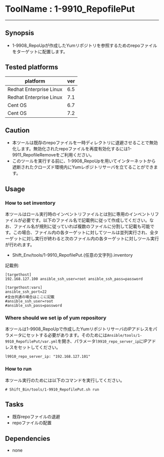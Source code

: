 # ToolName : 1-9910_RepofilePut

---------------

## Synopsis
- 1-9908_RepoUpが作成したYumリポジトリを参照するためのrepoファイルをターゲットに配置します。
  
## Tested platforms
platform | ver | 
-------- |---|
Redhat Enterprise Linux|6.5
Redhat Enterprise Linux|7.1
Cent OS|6.7
Cent OS|7.2

## Caution
- 本ツールは既存のrepoファイルを一時ディレクトリに退避させることで無効化します。無効化されたrepoファイルを再度有効化するには1-9911_RepofileRemoveをご利用ください。
- このツールを実行する前に、1-9908_RepoUpを用いてインターネットから遮断されたクローズド環境内にYumレポジトリサーバを立てることができます。

## Usage
### How to set inventory
本ツールはロール実行時のインベントリファイルとは別に専用のインベントリファイルが必要です。以下のファイル名で記載例に従って作成してください。なお、ファイル名が規則に従っていれば複数のファイルに分割して記載も可能です。この場合、ファイル内の各ターゲットに対してツールは並列実行され、全ターゲットに対し実行が終わると次のファイル内の各ターゲットに対しツール実行が行われます。

- Shift_Env/tools/1-9910_RepofilePut.{任意の文字列}.inventory 

記載例:
```
[targethost]
192.168.127.100 ansible_ssh_user=root ansible_ssh_pass=password

[targethost:vars]
ansible_ssh_port=22
#全台共通の場合はここに記載
#ansible_ssh_user=root
#ansible_ssh_pass=password
```

### Where should we set ip of yum repository
本ツールは1-9908_RepoUpで作成したYumリポジトリサーバのIPアドレスをパラメータにセットする必要があります。そのためには`Ansible/tools/1-9910_RepofilePut/var.yml`を開き、パラメータ`l9910_repo_server_ip`にIPアドレスをセットしてください。

```
l9910_repo_server_ip: "192.168.127.101"
```

### How to run
本ツール実行のためには以下のコマンドを実行してください。

  ```
  # Shift_Bin/tools/1-9910_RepofilePut.sh run
  ```

## Tasks
- 既存repoファイルの退避
- repoファイルの配置

## Dependencies
- none

